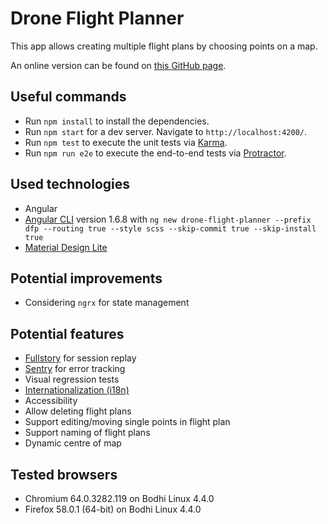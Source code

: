 # Drone Flight Planner
This app allows creating multiple flight plans by choosing points on a map.

An online version can be found on [this GitHub page](https://philippemorier.github.io/drone-flight-planner/).

## Useful commands
- Run `npm install` to install the dependencies.
- Run `npm start` for a dev server. Navigate to `http://localhost:4200/`.
- Run `npm test` to execute the unit tests via [Karma](https://karma-runner.github.io).
- Run `npm run e2e` to execute the end-to-end tests via [Protractor](http://www.protractortest.org/).

## Used technologies
- Angular
- [Angular CLI](https://github.com/angular/angular-cli) version 1.6.8
with `ng new drone-flight-planner --prefix dfp --routing true --style scss --skip-commit true --skip-install true`
- [Material Design Lite](http://mseemann.io/angular2-mdl/)

## Potential improvements
- Considering `ngrx` for state management

## Potential features
- [Fullstory](https://www.fullstory.com/) for session replay
- [Sentry](https://sentry.io/) for error tracking
- Visual regression tests
- [Internationalization (i18n)](https://angular.io/guide/i18n)
- Accessibility
- Allow deleting flight plans
- Support editing/moving single points in flight plan
- Support naming of flight plans
- Dynamic centre of map

## Tested browsers
- Chromium 64.0.3282.119 on Bodhi Linux 4.4.0
- Firefox 58.0.1 (64-bit) on Bodhi Linux 4.4.0
